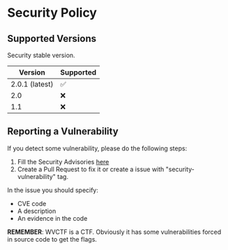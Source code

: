 # Security Policy

## Supported Versions

Security stable version.

| Version         | Supported          |
| ----------------| ------------------ |
| 2.0.1 (latest)  | :white_check_mark: |
| 2.0             | :x:                |
| 1.1             | :x:                |

## Reporting a Vulnerability

If you detect some vulnerability, please do the following steps:

1. Fill the Security Advisories [here](https://github.com/repoJFM/wvctf/security/advisories)
2. Create a Pull Request to fix it or create a issue with "security-vulnerability" tag.

In the issue you should specify:

* CVE code
* A description
* An evidence in the code

__REMEMBER__: WVCTF is a CTF. Obviously it has some vulnerabilities forced in source code to get the flags.
